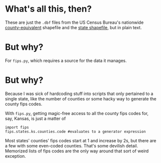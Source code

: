 # What's all this, then?

These are just the `.dbf` files from the US Census Bureau's nationwide [county-equivalent](https://www.census.gov/cgi-bin/geo/shapefiles/index.php?year=2018&layergroup=Counties+%28and+equivalent%29) shapefile and the [state shapefile](https://www.census.gov/cgi-bin/geo/shapefiles/index.php?year=2018&layergroup=States+%28and+equivalent%29), but in plain text.

# But why?

For `fips.py`, which requires a source for the data it manages.

# But why?

Because I was sick of hardcoding stuff into scripts that only pertained to a single state, like the number of counties or some hacky way to generate the county fips codes.

With `fips.py`, getting magic-free access to all the county fips codes for, say, Kansas, is just a matter of 

    import fips
    fips.states.ks.counties.code #evaluates to a generator expression

Most states' counties' fips codes start at 1 and increase by 2s, but there are a few with some even-coded counties. That's some devilish detail. Memorized lists of fips codes are the only way around that sort of weird exception.
